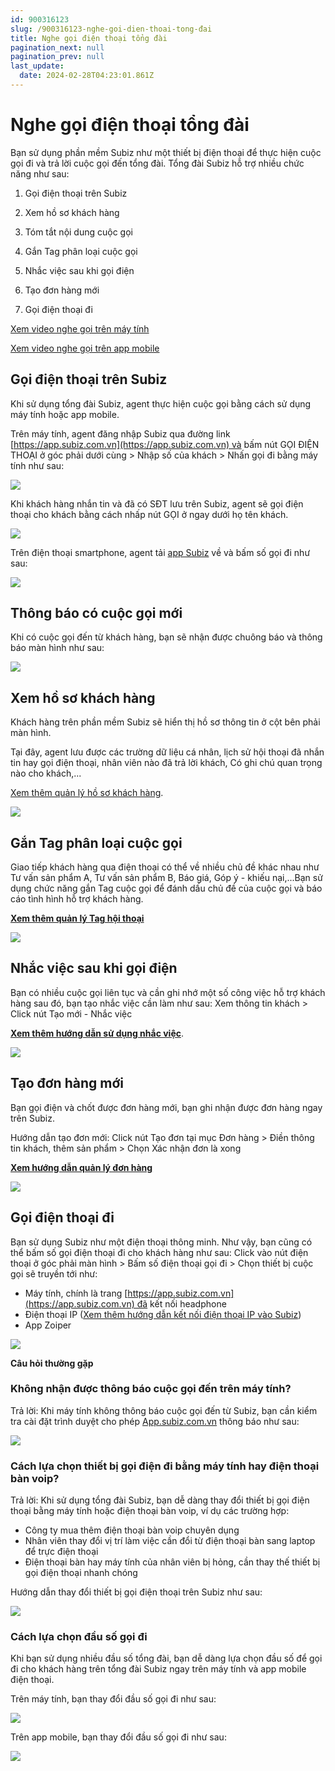 ```yaml
---
id: 900316123
slug: /900316123-nghe-goi-dien-thoai-tong-đai
title: Nghe gọi điện thoại tổng đài
pagination_next: null
pagination_prev: null
last_update:
  date: 2024-02-28T04:23:01.861Z
---
```


# Nghe gọi điện thoại tổng đài




Bạn sử dụng phần mềm Subiz như một thiết bị điện thoại để thực hiện cuộc gọi đi và trả lời cuộc gọi đến tổng đài. Tổng đài Subiz hỗ trợ nhiều chức năng như sau:

01. Gọi điện thoại trên Subiz
11. Xem hồ sơ khách hàng
21. Tóm tắt nội dung cuộc gọi
31. Gắn Tag phân loại cuộc gọi
41. Nhắc việc sau khi gọi điện

01. Tạo đơn hàng mới
11. Gọi điện thoại đi



[Xem video nghe gọi trên máy tính](https://www.youtube.com/watch?v=W2yWHCtsW-k)

[Xem video nghe gọi trên app mobile](https://www.youtube.com/watch?v=S9wVGrxhYks)
## Gọi điện thoại trên Subiz


Khi sử dụng tổng đài Subiz, agent thực hiện cuộc gọi bằng cách sử dụng máy tính hoặc app mobile.



Trên máy tính, agent đăng nhập Subiz qua đường link [https://app.subiz.com.vn](https://app.subiz.com.vn) và bấm nút GỌI ĐIỆN THOẠI ở góc phải dưới cùng > Nhập số của khách > Nhấn gọi đi bằng máy tính như sau:




![](https://vcdn.subiz-cdn.com/file/abe4318a91451356fc20a9d567c33eeae977c3799170ae410041d99e762123a6_acpxkgumifuoofoosble)




Khi khách hàng nhắn tin và đã có SĐT lưu trên Subiz, agent sẽ gọi điện thoại cho khách bằng cách nhấp nút GỌI ở ngay dưới họ tên khách.




![](https://vcdn.subiz-cdn.com/file/9380c5dad76a0046d80521b1645f7c2d63c6521935628387ff1395f592501e54_acpxkgumifuoofoosble)




Trên điện thoại smartphone, agent tải [app Subiz](https://subiz.com.vn/vi/download.html) về và bấm số gọi đi như sau:


![](https://vcdn.subiz-cdn.com/file/05ae87d41c9b662010c56edb5e85fcd11e34e82f0782f6bf8ab4bf68065011b4_acpxkgumifuoofoosble)





## Thông báo có cuộc gọi mới




Khi có cuộc gọi đến từ khách hàng, bạn sẽ nhận được chuông báo và thông báo màn hình như sau:


![](https://vcdn.subiz-cdn.com/file/76be7ec63c72b2bfb5c2430868bc584ba0a7ff21e1b4860801167c0f0d8d9a7c_acpxkgumifuoofoosble)







## Xem hồ sơ khách hàng


Khách hàng trên phần mềm Subiz sẽ hiển thị hồ sơ thông tin ở cột bên phải màn hình. 



Tại đây, agent lưu được các trường dữ liệu cá nhân, lịch sử hội thoại đã nhắn tin hay gọi điện thoại, nhân viên nào đã trả lời khách, Có ghi chú quan trọng nào cho khách,...

[Xem thêm quản lý hồ sơ khách hàng](https://subiz.com.vn/docs/777741175-ho-so-khach-hang).




![](https://vcdn.subiz-cdn.com/file/38547064c47fb070984147cbfa0ee13fd8e6c2cc8b8ab3dd18dfb93df5ce4cce_acpxkgumifuoofoosble)

## Gắn Tag phân loại cuộc gọi


Giao tiếp khách hàng qua điện thoại có thể về nhiều chủ đề khác nhau như Tư vấn sản phẩm A, Tư vấn sản phẩm B, Báo giá, Góp ý - khiếu nại,...Bạn sử dụng chức năng gắn Tag cuộc gọi để đánh dấu chủ đề của cuộc gọi và báo cáo tình hình hỗ trợ khách hàng.

**[Xem thêm quản lý Tag hội thoại](https://subiz.com.vn/docs/662546069-tag-hoi-thoai)** 




![](https://vcdn.subiz-cdn.com/file/b4bef05309c5f7e6fa313f9ec38ad03680b5a109f7e9e938b9820cff9128efcf_acpxkgumifuoofoosble)



## Nhắc việc sau khi gọi điện


Bạn có nhiều cuộc gọi liên tục và cần ghi nhớ một số công việc hỗ trợ khách hàng sau đó, bạn tạo nhắc việc cần làm như sau: Xem thông tin khách > Click nút Tạo mới - Nhắc việc

**[Xem thêm hướng dẫn sử dụng nhắc việc](https://subiz.com.vn/docs/2039731542-nhac-viec-can-lam)**.




![](https://vcdn.subiz-cdn.com/file/33430ee9432e5fdce7c9f43c83dddfa97dd35aa02e4a8e418ef02089b5a3c13e_acpxkgumifuoofoosble)



## Tạo đơn hàng mới


Bạn gọi điện và chốt được đơn hàng mới, bạn ghi nhận được đơn hàng ngay trên Subiz.

Hướng dẫn tạo đơn mới: Click nút Tạo đơn tại mục Đơn hàng > Điền thông tin khách, thêm sản phẩm > Chọn Xác nhận đơn là xong

**[Xem hướng dẫn quản lý đơn hàng](https://subiz.com.vn/docs/1276788659-don-hang)**


![](https://vcdn.subiz-cdn.com/file/5df7f08237966344cc23ee3e97b0024ddc6e6228ec63736f4e9a817f097c7843_acpxkgumifuoofoosble)



## Gọi điện thoại đi


Bạn sử dụng Subiz như một điện thoại thông minh. Như vậy, bạn cũng có thể bấm số gọi điện thoại đi cho khách hàng như sau: Click vào nút điện thoại ở góc phải màn hình > Bấm số điện thoại gọi đi > Chọn thiết bị cuộc gọi sẽ truyền tới như:

- Máy tính, chính là trang [https://app.subiz.com.vn](https://app.subiz.com.vn) đã kết nối headphone
- Điện thoại IP ([Xem thêm hướng dẫn kết nối điện thoại IP vào Subiz](https://subiz.com.vn/docs/456469809-ket-noi-tong-dai#b%C6%B0%E1%BB%9Bc-3-k%E1%BA%BFt-n%E1%BB%91i-c%C3%A1c-%C4%91i%E1%BB%87n-tho%E1%BA%A1i-v%C3%A0o-subiz))
- App Zoiper




![](https://vcdn.subiz-cdn.com/file/3d869b878c3af6bbcef1cb45b6ab4b7a5b2244aef937899bd9a54c6ba8792789_acpxkgumifuoofoosble)






**Câu hỏi thường gặp**


### Không nhận được thông báo cuộc gọi đến trên máy tính?


Trả lời: Khi máy tính không thông báo cuộc gọi đến từ Subiz, bạn cần kiểm tra cài đặt trình duyệt cho phép [App.subiz.com.vn](https://app.subiz.com.vn/) thông báo như sau:


![](https://vcdn.subiz-cdn.com/file/560b53210c026f6c8da2252377b342abcfdabd6e34f938a6af622e1e19f620c3_acpxkgumifuoofoosble)

### Cách lựa chọn thiết bị gọi điện đi bằng máy tính hay điện thoại bàn voip?




Trả lời: Khi sử dụng tổng đài Subiz, bạn dễ dàng thay đổi thiết bị gọi điện thoại bằng máy tính hoặc điện thoại bàn voip, ví dụ các trường hợp:

- Công ty mua thêm điện thoại bàn voip chuyên dụng
- Nhân viên thay đổi vị trí làm việc cần đổi từ điện thoại bàn sang laptop để trực điện thoại
- Điện thoại bàn hay máy tính của nhân viên bị hỏng, cần thay thế thiết bị gọi điện thoại nhanh chóng

Hướng dẫn thay đổi thiết bị gọi điện thoại trên Subiz như sau:


![](https://vcdn.subiz-cdn.com/file/9b469dcae5fed6c5891d1257a4e3ff3b9aa30358482471ffc94b0035caedc5dd_acpxkgumifuoofoosble)

### Cách lựa chọn đầu số gọi đi


Khi bạn sử dụng nhiều đầu số tổng đài, bạn dễ dàng lựa chọn đầu số để gọi đi cho khách hàng trên tổng đài Subiz ngay trên máy tính và app mobile điện thoại.



Trên máy tính, bạn thay đổi đầu số gọi đi như sau:


![](https://vcdn.subiz-cdn.com/file/636b75ad636d6600149dbc2868a4ad93ee3f84ed8d4630f33c10bb164137926c_acpxkgumifuoofoosble)






Trên app mobile, bạn thay đổi đầu số gọi đi như sau:


![](https://vcdn.subiz-cdn.com/file/6fbac2da33e63ee44b7c82b6aea1e459092dac5cc8155c5410a94a2570b9364e_acpxkgumifuoofoosble)